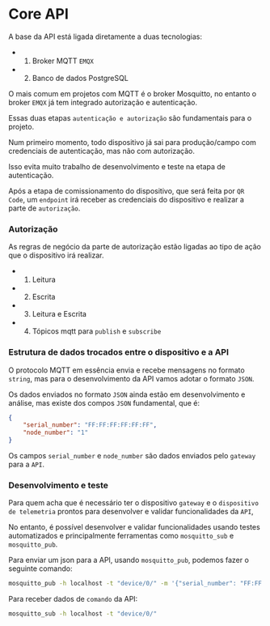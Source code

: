 # Core API

A base da API está ligada diretamente a duas tecnologias:

- 1. Broker MQTT `EMQX`
- 2. Banco de dados PostgreSQL

O mais comum em projetos com MQTT é o broker Mosquitto, no entanto o broker `EMQX` já tem integrado autorização e autenticação.

Essas duas etapas `autenticação e autorização` são fundamentais para o projeto.

Num primeiro momento, todo dispositivo já sai para produção/campo com credenciais de autenticação, mas não com autorização.

Isso evita muito trabalho de desenvolvimento e teste na etapa de autenticação.

Após a etapa de comissionamento do dispositivo, que será feita por `QR Code`, um `endpoint` irá receber as credenciais do dispositivo e realizar a parte de `autorização`.

### Autorização

As regras de negócio da parte de autorização estão ligadas ao tipo de ação que o dispositivo irá realizar.

- 1. Leitura
- 2. Escrita
- 3. Leitura e Escrita
- 4. Tópicos mqtt para `publish` e `subscribe`

### Estrutura de dados trocados entre o dispositivo e a API

O protocolo MQTT em essência envia e recebe mensagens no formato `string`, mas para o desenvolvimento da API vamos adotar o formato `JSON`.

Os dados enviados no formato `JSON` ainda estão em desenvolvimento e análise, mas existe dos compos `JSON` fundamental, que é:

```json
{
    "serial_number": "FF:FF:FF:FF:FF:FF",
    "node_number": "1"
}
```
Os campos `serial_number` e `node_number` são dados enviados pelo `gateway` para a `API`.

### Desenvolvimento e teste

Para quem acha que é necessário ter o dispositivo `gateway` e o `dispositivo de telemetria` prontos para desenvolver e validar funcionalidades da `API`,

No entanto, é possível desenvolver e validar funcionalidades usando testes automatizados e principalmente ferramentas como `mosquitto_sub` e `mosquitto_pub`.


Para enviar um json para a API, usando `mosquitto_pub`, podemos fazer o seguinte comando:


```bash
mosquitto_pub -h localhost -t "device/0/" -m '{"serial_number": "FF:FF:FF:FF:FF:FF", "node_number": "1", "sensor_temperature": "25.5", "sensor_humidity": "45.9"}'
```

Para receber dados de `comando` da API:

```bash
mosquitto_sub -h localhost -t "device/0/"
```
